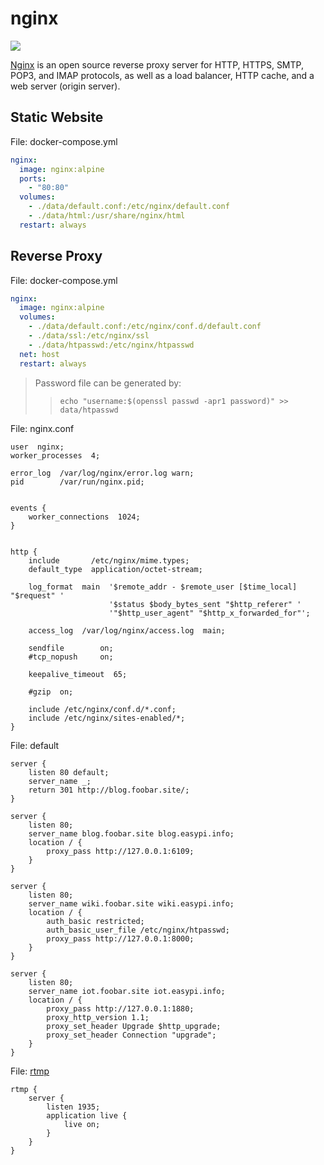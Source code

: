 nginx
=====

![](https://badge.imagelayers.io/vimagick/nginx:latest.svg)

[Nginx][1] is an open source reverse proxy server for HTTP, HTTPS, SMTP, POP3, and
IMAP protocols, as well as a load balancer, HTTP cache, and a web server
(origin server).

## Static Website

File: docker-compose.yml

```yaml
nginx:
  image: nginx:alpine
  ports:
    - "80:80"
  volumes:
    - ./data/default.conf:/etc/nginx/default.conf
    - ./data/html:/usr/share/nginx/html
  restart: always
```

## Reverse Proxy

File: docker-compose.yml

```yaml
nginx:
  image: nginx:alpine
  volumes:
    - ./data/default.conf:/etc/nginx/conf.d/default.conf
    - ./data/ssl:/etc/nginx/ssl
    - ./data/htpasswd:/etc/nginx/htpasswd
  net: host
  restart: always
```

> Password file can be generated by:
>> `echo "username:$(openssl passwd -apr1 password)" >> data/htpasswd`

File: nginx.conf

```nginx
user  nginx;
worker_processes  4;

error_log  /var/log/nginx/error.log warn;
pid        /var/run/nginx.pid;


events {
    worker_connections  1024;
}


http {
    include       /etc/nginx/mime.types;
    default_type  application/octet-stream;

    log_format  main  '$remote_addr - $remote_user [$time_local] "$request" '
                      '$status $body_bytes_sent "$http_referer" '
                      '"$http_user_agent" "$http_x_forwarded_for"';

    access_log  /var/log/nginx/access.log  main;

    sendfile        on;
    #tcp_nopush     on;

    keepalive_timeout  65;

    #gzip  on;

    include /etc/nginx/conf.d/*.conf;
    include /etc/nginx/sites-enabled/*;
}
```

File: default

```nginx
server {
    listen 80 default;
    server_name _;
    return 301 http://blog.foobar.site/;
}

server {
    listen 80;
    server_name blog.foobar.site blog.easypi.info;
    location / {
        proxy_pass http://127.0.0.1:6109;
    }
}

server {
    listen 80;
    server_name wiki.foobar.site wiki.easypi.info;
    location / {
        auth_basic restricted;
        auth_basic_user_file /etc/nginx/htpasswd;
        proxy_pass http://127.0.0.1:8000;
    }
}

server {
    listen 80;
    server_name iot.foobar.site iot.easypi.info;
    location / {
        proxy_pass http://127.0.0.1:1880;
        proxy_http_version 1.1;
        proxy_set_header Upgrade $http_upgrade;
        proxy_set_header Connection "upgrade";
    }
}
```

File: [rtmp][1]

```nginx
rtmp {
    server {
        listen 1935;
        application live {
            live on;
        }
    }
}
```

[1]: http://nginx.org/
[2]: https://github.com/arut/nginx-rtmp-module/wiki/Directives
